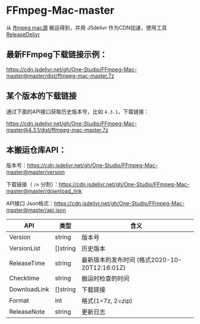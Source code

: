 # FFmpeg-Mac-master

从 [ffmpeg mac源](https://evermeet.cx/ffmpeg) 搬运得到，并用 JSdelivr 作为CDN加速，使用工具 [ReleaseDelivr](https://github.com/One-Studio/ReleaseDelivr)

## 最新FFmpeg下载链接示例：

https://cdn.jsdelivr.net/gh/One-Studio/FFmpeg-Mac-master@master/dist/ffmpeg-mac-master.7z

## 某个版本的下载链接

通过下面的API接口获取历史版本号，比如 `4.3.1`，下载链接：

https://cdn.jsdelivr.net/gh/One-Studio/FFmpeg-Mac-master@4.3.1/dist/ffmpeg-mac-master.7z

## 本搬运仓库API：

版本号：https://cdn.jsdelivr.net/gh/One-Studio/FFmpeg-Mac-master@master/version

下载链接（ `/n` 分割）：https://cdn.jsdelivr.net/gh/One-Studio/FFmpeg-Mac-master@master/download_link

API接口 Json格式：https://cdn.jsdelivr.net/gh/One-Studio/FFmpeg-Mac-master@master/api.json

| API          | 类型     | 含义                                          |
| ------------ | -------- | --------------------------------------------- |
| Version      | string   | 版本号                                        |
| VersionList  | []string | 历史版本                                      |
| ReleaseTime  | string   | 最新版本的发布时间 (格式2020-10-20T12:16:01Z) |
| Checktime    | string   | 搬运时检查的时间                              |
| DownloadLink | []string | 下载链接                                      |
| Format       | int      | 格式(1=7z, 2=zip)                             |
| ReleaseNote  | string   | 更新日志                                      |
